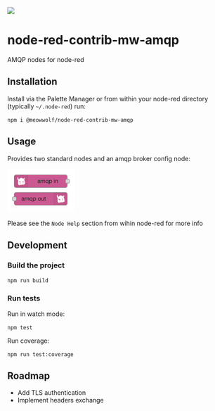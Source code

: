 ![](https://github.com/MeowWolf/node-red-contrib-mw-amqp/workflows/Lint,%20Build,%20Test/badge.svg?branch=master)

# node-red-contrib-mw-amqp

AMQP nodes for node-red

## Installation

Install via the Palette Manager or from within your node-red directory (typically `~/.node-red`) run:

```
npm i @meowwolf/node-red-contrib-mw-amqp
```

## Usage

Provides two standard nodes and an amqp broker config node:

![mw amqp nodes](./nodes.png)

Please see the `Node Help` section from wihin node-red for more info

## Development

### Build the project

```
npm run build
```

### Run tests

Run in watch mode:

```
npm test
```

Run coverage:

```
npm run test:coverage
```

## Roadmap

- Add TLS authentication
- Implement headers exchange
